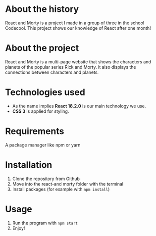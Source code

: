 # About the history

React and Morty is a project I made in a group of three in the school Codecool. 
This project shows our knowledge of React after one month!

# About the project

React and Morty is a multi-page website that shows the characters and planets of the popular series Rick and Morty.
It also displays the connections between characters and planets.

# Technologies used

- As the name implies **React 18.2.0** is our main technology we use.
- **CSS 3** is applied for styling. 

# Requirements

A package manager like npm or yarn

# Installation

1. Clone the repository from Github
2. Move into the react-and morty folder with the terminal 
3. Install packages (for example with ``npm install``)

# Usage

1. Run the program with ``npm start``
2. Enjoy!